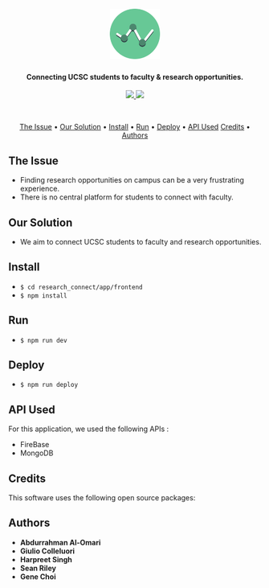 <h1 align="center">
  <br>
  <a href="#"><img src="/resources/logo.svg" alt="ResearchConnect" width="100"></a>
  <br>
</h1>

<h4 align="center">Connecting UCSC students to faculty & research opportunities. </h4>

<p align="center">
<a href="https://forthebadge.com">
      <img src="https://forthebadge.com/images/badges/made-with-javascript.svg">
    </a>
	<a href="https://forthebadge.com">
      <img src="https://forthebadge.com/images/badges/built-with-love.svg">
	</a>
</p>
<br>

<p align="center">
  <a href="#the-issue">The Issue</a> •
  <a href="#our-solution">Our Solution</a> •
  <a href="#install">Install</a> •
  <a href="#install">Run</a> •
  <a href="#deploy">Deploy</a> •
  <a href="#api-used">API Used</a> 
  <a href="#credits">Credits</a> •
  <a href="#license">Authors</a>
</p>


## The Issue

* Finding research opportunities on campus can be a very frustrating experience.
* There is no central platform for students to connect with faculty.


## Our Solution

* We aim to connect UCSC students to faculty and research opportunities.

## Install

* `$ cd research_connect/app/frontend`
* `$ npm install`

## Run

* `$ npm run dev`

## Deploy

* `$ npm run deploy`

## API Used

For this application, we used the following APIs :

* FireBase
* MongoDB

## Credits

This software uses the following open source packages:

## Authors

* **Abdurrahman Al-Omari**
* **Giulio Colleluori**
* **Harpreet Singh**
* **Sean Riley**
* **Gene Choi**





